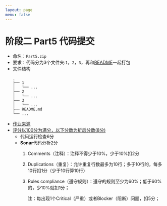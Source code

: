 ```yaml
---
layout: page
menu: false
---
```



# 阶段二 Part5 代码提交

 - 命名：`Part5.zip`
 - 要求：代码分为3个文件夹:`1`，`2`，`3`，再和[README](https://en.wikipedia.org/wiki/README)一起打包
 - 文件结构
    ```shell
    .
    ├── 1
    │   └── ...
    ├── 2
    │   └── ...
    ├── 3
    │   └── ...
    ├── README.md
    └── ...
    ```
 - [作业来源]()
 - [评分以100分为满分，以下分数为折后分数(8分)]()
    - 代码运行检查6分
    - **Sonar**代码分析2分
        1. Comments（注释）：注释不得少于10%，少于10%扣2分
        2. Duplications（重复）：允许重复行数最多为10行；多于10行的，每多10行扣1分（少于10行算10行）
        3. Rules compliance（遵守规则）：遵守的规则至少为60%；低于60%的，少10%就扣1分；

            注：每出现1个Critical（严重）或者Blocker（阻断）问题，扣5分；

